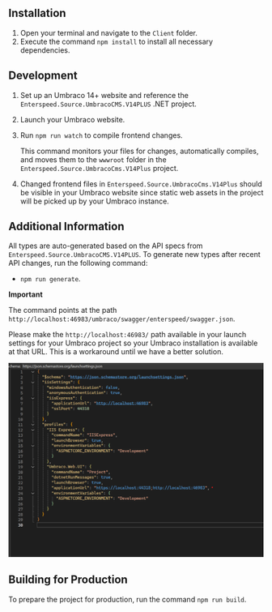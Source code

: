 ## Installation

1. Open your terminal and navigate to the `Client` folder.
2. Execute the command `npm install` to install all necessary dependencies.

## Development

1. Set up an Umbraco 14+ website and reference the `Enterspeed.Source.UmbracoCMS.V14PLUS` .NET project.
2. Launch your Umbraco website.
3. Run `npm run watch` to compile frontend changes.

    This command monitors your files for changes, automatically compiles, and moves them to the `wwwroot` folder in the `Enterspeed.Source.UmbracoCms.V14Plus` project.

4. Changed frontend files in `Enterspeed.Source.UmbracoCms.V14Plus` should be visible in your Umbraco website since static web assets in the project will be picked up by your Umbraco instance.

## Additional Information
All types are auto-generated based on the API specs from `Enterspeed.Source.UmbracoCMS.V14PLUS`.
To generate new types after recent API changes, run the following command:
- `npm run generate`.

**Important** 

The command points at the path `http://localhost:46983/umbraco/swagger/enterspeed/swagger.json`.

Please make the `http://localhost:46983/` path available in your launch settings for your Umbraco project so your Umbraco installation is available at that URL. This is a workaround until we have a better solution.

![Launch settings](./documentation/assets/launch-settings.png)

## Building for Production

To prepare the project for production, run the command `npm run build`.